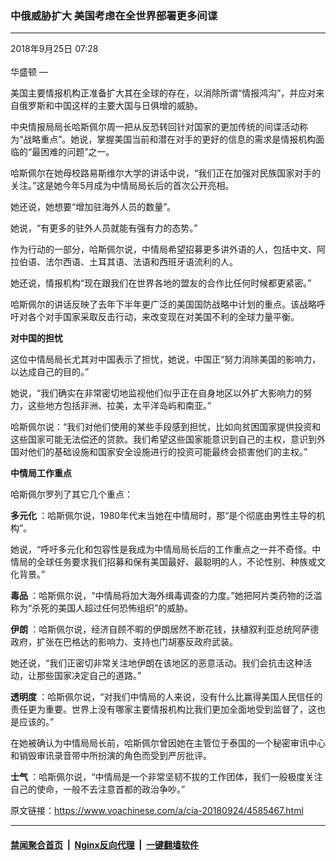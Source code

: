 ### 中俄威胁扩大 美国考虑在全世界部署更多间谍 
------------------------

<div class="published">
 <span class="date" title="中国时间">
  <time datetime="2018-09-25T07:28:05+08:00">
   2018年9月25日 07:28
  </time>
 </span>
</div>
<br/>
<div class="wsw">
 <span class="dateline">
  华盛顿 —
 </span>
 <p>
  美国主要情报机构正准备扩大其在全球的存在，以消除所谓“情报鸿沟”，并应对来自俄罗斯和中国这样的主要大国与日俱增的威胁。
 </p>
 <p>
  中央情报局局长哈斯佩尔周一把从反恐转回针对国家的更加传统的间谍活动称为“战略重点”。她说，掌握美国当前和潜在对手的更好的信息的需求是情报机构面临的“最困难的问题”之一。
 </p>
 <p>
  哈斯佩尔在她母校路易斯维尔大学的讲话中说，“我们正在加强对民族国家对手的关注。”这是她今年5月成为中情局局长后的首次公开亮相。
 </p>
 <p>
  她还说，她想要“增加驻海外人员的数量”。
 </p>
 <p>
  她说，“有更多的驻外人员就能有强有力的态势。”
 </p>
 <p>
  作为行动的一部分，哈斯佩尔说，中情局希望招募更多讲外语的人，包括中文、阿拉伯语、法尔西语、土耳其语、法语和西班牙语流利的人。
 </p>
 <p>
  她还说，情报机构“现在跟我们在世界各地的盟友的合作比任何时候都更紧密。”
 </p>
 <p>
  哈斯佩尔的讲话反映了去年下半年更广泛的美国国防战略中计划的重点。该战略呼吁对各个对手国家采取反击行动，来改变现在对美国不利的全球力量平衡。
 </p>
 <p>
  <strong>
   对中国的担忧
  </strong>
 </p>
 <p>
  这位中情局局长尤其对中国表示了担忧，她说，中国正“努力消除美国的影响力，以达成自己的目的。”
 </p>
 <p>
  她说，“我们确实在非常密切地监视他们似乎正在自身地区以外扩大影响力的努力，这些地方包括非洲、拉美，太平洋岛屿和南亚。”
 </p>
 <p>
  哈斯佩尔说：“我们对他们使用的某些手段感到担忧，比如向贫困国家提供投资和这些国家可能无法偿还的贷款。我们希望这些国家能意识到自己的主权，意识到外国对他们的基础设施和国家安全设施进行的投资可能最终会损害他们的主权。”
 </p>
 <p>
  <strong>
   中情局工作重点
  </strong>
 </p>
 <p>
  哈斯佩尔罗列了其它几个重点：
 </p>
 <p>
  <strong>
   多元化
  </strong>
  ：哈斯佩尔说，1980年代末当她在中情局时，那“是个彻底由男性主导的机构”。
 </p>
 <p>
  她说，“呼吁多元化和包容性是我成为中情局局长后的工作重点之一并不奇怪。中情局的全球任务要求我们招募和保有美国最好、最聪明的人，不论性别、种族或文化背景。”
 </p>
 <p>
  <strong>
   毒品
  </strong>
  ：哈斯佩尔说，“中情局将加大海外缉毒调查的力度。”她把阿片类药物的泛滥称为“杀死的美国人超过任何恐怖组织”的威胁。
 </p>
 <p>
  <strong>
   伊朗
  </strong>
  ：哈斯佩尔说，经济自顾不暇的伊朗居然不断花钱，扶植叙利亚总统阿萨德政府，扩张在巴格达的影响力、支持也门胡塞反政府武装。
 </p>
 <p>
  她还说，“我们正密切非常关注地伊朗在该地区的恶意活动。我们会抗击这种活动，让那些国家决定自己的道路。”
 </p>
 <p>
  <strong>
   透明度
  </strong>
  ：哈斯佩尔说，“对我们中情局的人来说，没有什么比赢得美国人民信任的责任更为重要。世界上没有哪家主要情报机构比我们更加全面地受到监督了，这也是应该的。”
 </p>
 <p>
  在她被确认为中情局局长前，哈斯佩尔曾因她在主管位于泰国的一个秘密审讯中心和销毁审讯录音带中所扮演的角色而受到严厉批评。
 </p>
 <p>
  <strong>
   士气
  </strong>
  ：哈斯佩尔说，“中情局是一个非常坚韧不拔的工作团体，我们一般极度关注自己的使命，一般不去注意首都的政治争吵。”
  <br/>
 </p>
</div>

原文链接：https://www.voachinese.com/a/cia-20180924/4585467.html


------------------------
#### [禁闻聚合首页](https://github.com/gfw-breaker/banned-news/blob/master/README.md) &nbsp;|&nbsp; [Nginx反向代理](https://github.com/gfw-breaker/open-proxy/blob/master/README.md) &nbsp;|&nbsp;  [一键翻墙软件](https://github.com/gfw-breaker/nogfw/blob/master/README.md)